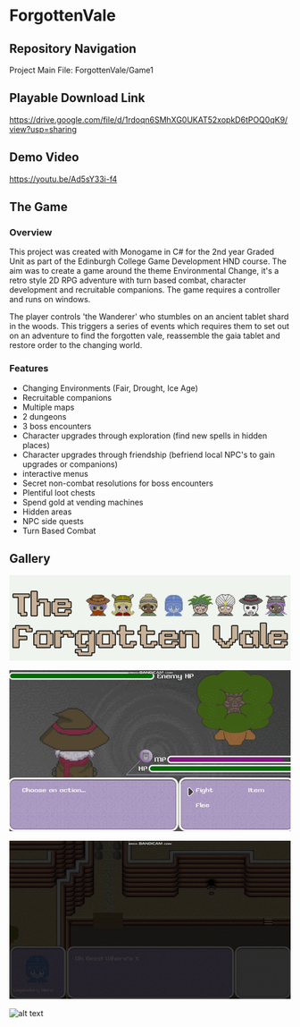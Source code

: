 # ForgottenVale

## Repository Navigation 

Project Main File: ForgottenVale/Game1

## Playable Download Link 

https://drive.google.com/file/d/1rdoqn6SMhXG0UKAT52xopkD6tPOQ0qK9/view?usp=sharing

## Demo Video

https://youtu.be/Ad5sY33i-f4

## The Game

### Overview
This project was created with Monogame in C# for the 2nd year Graded Unit as part of the Edinburgh College Game Development HND course. The aim was to create a game around the theme Environmental Change, it's a retro style 2D RPG adventure with turn based combat, character development and recruitable companions. The game requires a controller and runs on windows.

The player controls 'the Wanderer' who stumbles on an ancient tablet shard in the woods. This triggers a series of events which requires them to set out on an adventure to find the forgotten vale, reassemble the gaia tablet and restore order to the changing world. 

### Features

* Changing Environments (Fair, Drought, Ice Age)
* Recruitable companions
* Multiple maps
* 2 dungeons 
* 3 boss encounters
* Character upgrades through exploration (find new spells in hidden places)
* Character upgrades through friendship (befriend local NPC's to gain upgrades or companions)
* interactive menus
* Secret non-combat resolutions for boss encounters
* Plentiful loot chests
* Spend gold at vending machines
* Hidden areas
* NPC side quests
* Turn Based Combat

## Gallery

![alt text](https://github.com/dv-dev-6000/ForgottenVale/blob/master/FV%20Gallery/Cap.PNG)

![alt text](https://github.com/dv-dev-6000/ForgottenVale/blob/master/FV%20Gallery/g-one.gif)

![alt text](https://github.com/dv-dev-6000/ForgottenVale/blob/master/FV%20Gallery/g-two.gif)

![alt text](https://github.com/dv-dev-6000/ForgottenVale/blob/master/FV%20Gallery/g-three.gif)

